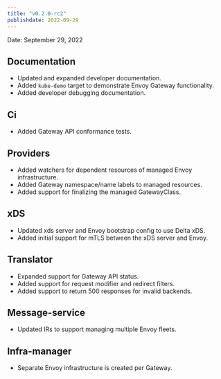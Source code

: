 ```yaml
---
title: "v0.2.0-rc2"
publishdate: 2022-09-29
---
```


Date: September 29, 2022

## Documentation
- Updated and expanded developer documentation.
- Added `kube-demo` target to demonstrate Envoy Gateway functionality.
- Added developer debugging documentation.

## Ci
- Added Gateway API conformance tests.

## Providers
- Added watchers for dependent resources of managed Envoy infrastructure.
- Added Gateway namespace/name labels to managed resources.
- Added support for finalizing the managed GatewayClass.

## xDS
- Updated xds server and Envoy bootstrap config to use Delta xDS.
- Added initial support for mTLS between the xDS server and Envoy.

## Translator
- Expanded support for Gateway API status.
- Added support for request modifier and redirect filters.
- Added support to return 500 responses for invalid backends.

## Message-service
- Updated IRs to support managing multiple Envoy fleets.

## Infra-manager
- Separate Envoy infrastructure is created per Gateway.

